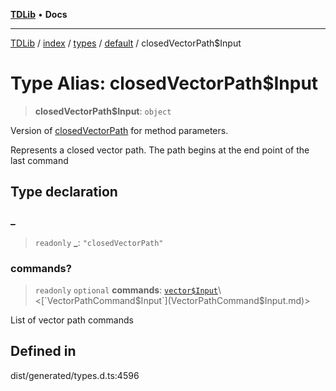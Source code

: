 [**TDLib**](../../../../../../README.md) • **Docs**

***

[TDLib](../../../../../../modules.md) / [index](../../../../../README.md) / [types](../../../README.md) / [default](../README.md) / closedVectorPath$Input

# Type Alias: closedVectorPath$Input

> **closedVectorPath$Input**: `object`

Version of [closedVectorPath](closedVectorPath.md) for method parameters.

Represents a closed vector path. The path begins at the end point of the last command

## Type declaration

### \_

> `readonly` **\_**: `"closedVectorPath"`

### commands?

> `readonly` `optional` **commands**: [`vector$Input`](vector$Input.md)\<[`VectorPathCommand$Input`](VectorPathCommand$Input.md)\>

List of vector path commands

## Defined in

dist/generated/types.d.ts:4596
